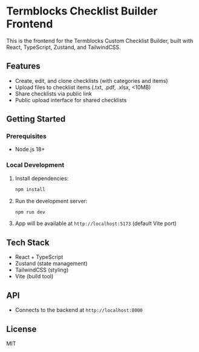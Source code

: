 # Termblocks Checklist Builder Frontend

This is the frontend for the Termblocks Custom Checklist Builder, built with React, TypeScript, Zustand, and TailwindCSS.

## Features
- Create, edit, and clone checklists (with categories and items)
- Upload files to checklist items (.txt, .pdf, .xlsx, <10MB)
- Share checklists via public link
- Public upload interface for shared checklists

## Getting Started

### Prerequisites
- Node.js 18+

### Local Development
1. Install dependencies:
   ```bash
   npm install
   ```
2. Run the development server:
   ```bash
   npm run dev
   ```
3. App will be available at `http://localhost:5173` (default Vite port)

## Tech Stack
- React + TypeScript
- Zustand (state management)
- TailwindCSS (styling)
- Vite (build tool)

## API
- Connects to the backend at `http://localhost:8000`

## License
MIT
